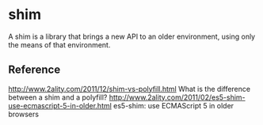 # shim

A shim is a library that brings a new API to an older environment, using only the means of that environment.

## Reference

http://www.2ality.com/2011/12/shim-vs-polyfill.html  What is the difference between a shim and a polyfill?
http://www.2ality.com/2011/02/es5-shim-use-ecmascript-5-in-older.html  es5-shim: use ECMAScript 5 in older browsers


